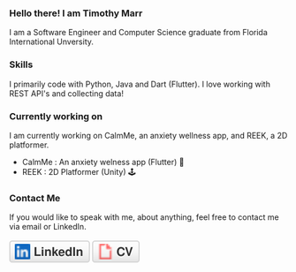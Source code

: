 ### Hello there! I am Timothy Marr

I am a Software Engineer and Computer Science graduate from Florida International Unversity. 



### Skills
I primarily code with Python, Java and Dart (Flutter). I love working with REST API's and collecting data!

### Currently working on
I am currently working on CalmMe, an anxiety wellness app, and REEK, a 2D platformer.
<ul>
  <li>
  CalmMe : An anxiety welness app (Flutter) 🍃
  </li>
  <li>
  REEK : 2D Platformer (Unity) 🕹️
  </li>
</ul>

### Contact Me
If you would like to speak with me, about anything, feel free to contact me via email or LinkedIn.
<br>
<br>
<a href="https://www.linkedin.com/in/timothy-marr-26a041186/"><img src="imgs/linkedin.svg" alt="LinkedIn"></a>
<a href = "Resume_TimothyMarr (1).pdf"><img src = "imgs/cv.svg" alt = "Cv"></a>



<!--
**timmarr98/timmarr98** is a ✨ _special_ ✨ repository because its `README.md` (this file) appears on your GitHub profile.

Here are some ideas to get you started:

- 🔭 I’m currently working on ...
- 🌱 I’m currently learning ...
- 👯 I’m looking to collaborate on ...
- 🤔 I’m looking for help with ...
- 💬 Ask me about ...
- 📫 How to reach me: ...
- 😄 Pronouns: ...
- ⚡ Fun fact: ...
-->
